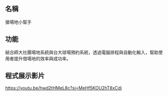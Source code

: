 ## **名稱**

搶場地小幫手

## **功能**

結合師大社團場地系統與台大球場預約系統，透過電腦排程與自動化輸入，幫助使用者提升借場地的效率與成功率。

## **程式展示影片**

https://youtu.be/hwd2tHMeL8c?si=MeHf5KOU2hT8xCdi
